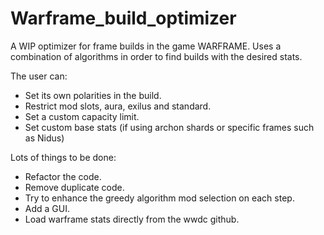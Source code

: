 # Warframe_build_optimizer
A WIP optimizer for frame builds in the game WARFRAME. Uses a combination of algorithms in order to find builds with the desired stats.

The user can:
- Set its own polarities in the build.
- Restrict mod slots, aura, exilus and standard.
- Set a custom capacity limit.
- Set custom base stats (if using archon shards or specific frames such as Nidus)

Lots of things to be done:
- Refactor the code.
- Remove duplicate code.
- Try to enhance the greedy algorithm mod selection on each step.
- Add a GUI.
- Load warframe stats directly from the wwdc github.
